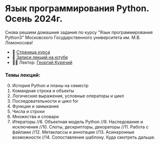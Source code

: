 # Язык программирования Python. Осень 2024г.
Снова решаем домашние задания по курсу "Язык программирования Python3" Московского Государственного университета им. М.В. Ломоносова!

* 📄 [Страница курса](https://uneex.org/LecturesCMC/PythonIntro2024)
* 🎥 [Записи лекций на ютубе](https://youtube.com/playlist?list=PL6kSdcHYB3x7vSemP9i2eFN-JcmYdbXer)
* 👨‍🏫 Лектор: [Георгий Курячий](https://uneex.org/FrBrGeorge)

### Темы лекций:
0. История Python и планы на семестр
1. Командная строка и объекты
2. Логические выражения, условные операторы и цикл
3. Последовательности и цикл for
4. Функции и замыкание
5. Числа и строки
6. Множества и словари
7. Итераторы
//8. Объектная модель Python
//9. Наследование и исключения
//10. Слоты, дескрипторы, декораторы
//11. Работа с файлами
//12. Метаклассы и аннотации
//13. Асинхронные возможности
//14. Сопоставление шаблону. Куда смотреть дальше.
